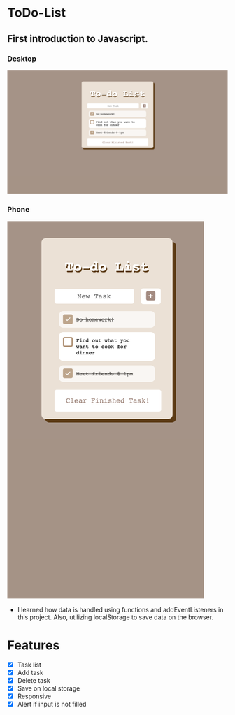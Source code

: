 # ToDo-List 

## First introduction to Javascript.

### Desktop
![Desktop app image](Img/Desktop.png)

### Phone
![Phone app image](Img/Phone.png)


- I learned how data is handled using functions and addEventListeners in this project. Also, utilizing localStorage to save data on the browser.

# Features

- [x] Task list
- [x] Add task
- [x] Delete task
- [x] Save on local storage
- [x] Responsive
- [x] Alert if input is not filled
